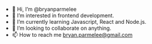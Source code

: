 - 👋 Hi, I’m @bryanparmelee
- 👀 I’m interested in frontend development.
- 🌱 I’m currently learning Javascript, React and Node.js.
- 💞️ I’m looking to collaborate on anything. 
- 📫 How to reach me bryan.parmelee@gmail.com

<!---
bryanparmelee/bryanparmelee is a ✨ special ✨ repository because its `README.md` (this file) appears on your GitHub profile.
You can click the Preview link to take a look at your changes.
--->
